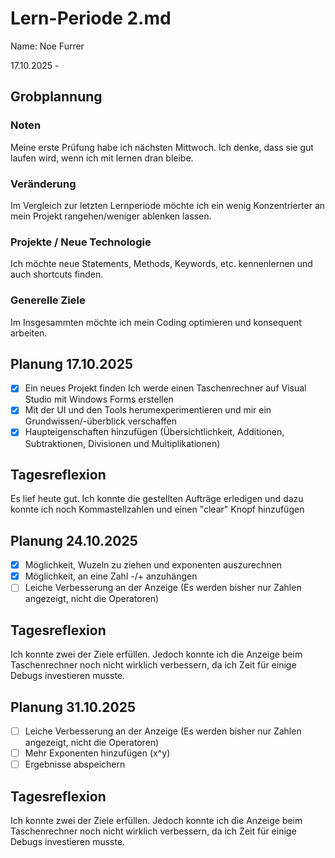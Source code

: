 # Lern-Periode 2.md
Name: Noe Furrer

17.10.2025 - 

## Grobplannung
### Noten
Meine erste Prüfung habe ich nächsten Mittwoch. Ich denke, dass sie gut laufen wird, wenn ich mit lernen dran bleibe.
### Veränderung
Im Vergleich zur letzten Lernperiode möchte ich ein wenig Konzentrierter an mein Projekt rangehen/weniger ablenken lassen.
### Projekte / Neue Technologie
Ich möchte neue Statements, Methods, Keywords, etc. kennenlernen und auch shortcuts finden.
### Generelle Ziele
Im Insgesammten möchte ich mein Coding optimieren und konsequent arbeiten.

## Planung 17.10.2025

- [x] Ein neues Projekt finden
      Ich werde einen Taschenrechner auf Visual Studio mit Windows Forms erstellen
- [x] Mit der UI und den Tools herumexperimentieren und mir ein Grundwissen/-überblick verschaffen
- [x] Haupteigenschaften hinzufügen (Übersichtlichkeit, Additionen, Subtraktionen, Divisionen und Multiplikationen)

## Tagesreflexion
Es lief heute gut. Ich konnte die gestellten Aufträge erledigen und dazu konnte ich noch Kommastellzahlen und einen "clear" Knopf hinzufügen

## Planung 24.10.2025

- [x] Möglichkeit, Wuzeln zu ziehen und exponenten auszurechnen
- [x] Möglichkeit, an eine Zahl -/+ anzuhängen
- [ ] Leiche Verbesserung an der Anzeige (Es werden bisher nur Zahlen angezeigt, nicht die Operatoren)

## Tagesreflexion
Ich konnte zwei der Ziele erfüllen. Jedoch konnte ich die Anzeige beim Taschenrechner noch nicht wirklich verbessern, da ich Zeit für einige Debugs investieren musste.

## Planung 31.10.2025

- [ ] Leiche Verbesserung an der Anzeige (Es werden bisher nur Zahlen angezeigt, nicht die Operatoren)
- [ ] Mehr Exponenten hinzufügen (x^y)
- [ ] Ergebnisse abspeichern

## Tagesreflexion
Ich konnte zwei der Ziele erfüllen. Jedoch konnte ich die Anzeige beim Taschenrechner noch nicht wirklich verbessern, da ich Zeit für einige Debugs investieren musste.

